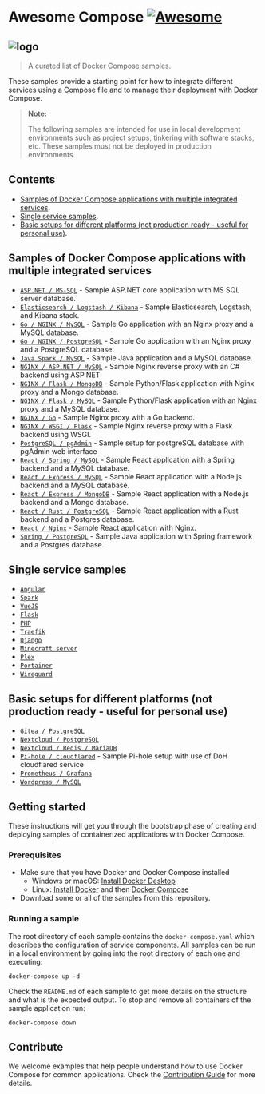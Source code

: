 # Awesome Compose [![Awesome](https://awesome.re/badge.svg)](https://awesome.re)

## ![logo](awesome-compose.jpg)

> A curated list of Docker Compose samples.

These samples provide a starting point for how to integrate different services using a Compose file and to manage their deployment with Docker Compose.

> **Note:**
>
> The following samples are intended for use in local development environments such as project setups, tinkering with software stacks, etc. These samples must not be deployed in production environments.

<!--lint disable awesome-toc-->
## Contents

- [Samples of Docker Compose applications with multiple integrated services](#samples-of-docker-compose-applications-with-multiple-integrated-services).
- [Single service samples](#single-service-samples).
- [Basic setups for different platforms (not production ready - useful for personal use)](#basic-setups-for-different-platforms-not-production-ready---useful-for-personal-use).

## Samples of Docker Compose applications with multiple integrated services
- [`ASP.NET / MS-SQL`](https://github.com/docker/awesome-compose/tree/master/aspnet-mssql) - Sample ASP.NET core application
with MS SQL server database.
- [`Elasticsearch / Logstash / Kibana`](https://github.com/docker/awesome-compose/tree/master/elasticsearch-logstash-kibana) - Sample Elasticsearch, Logstash, and Kibana stack.
- [`Go / NGINX / MySQL`](https://github.com/docker/awesome-compose/tree/master/nginx-golang-mysql) - Sample Go application
with an Nginx proxy and a MySQL database.
- [`Go / NGINX / PostgreSQL`](https://github.com/docker/awesome-compose/tree/master/nginx-golang-postgres) - Sample Go
application with an Nginx proxy and a PostgreSQL database.
- [`Java Spark / MySQL`](https://github.com/docker/awesome-compose/tree/master/sparkjava-mysql) - Sample Java application and
a MySQL database.
- [`NGINX / ASP.NET / MySQL`](https://github.com/docker/awesome-compose/tree/master/nginx-aspnet-mysql) - Sample Nginx reverse proxy with an C# backend using ASP.NET
- [`NGINX / Flask / MongoDB`](https://github.com/docker/awesome-compose/tree/master/nginx-flask-mongo) - Sample Python/Flask
application with Nginx proxy and a Mongo database.
- [`NGINX / Flask / MySQL`](https://github.com/docker/awesome-compose/tree/master/nginx-flask-mysql) - Sample Python/Flask
application with an Nginx proxy and a MySQL database.
- [`NGINX / Go`](https://github.com/docker/awesome-compose/tree/master/nginx-golang) - Sample Nginx proxy with a Go backend.
- [`NGINX / WSGI / Flask`](https://github.com/docker/awesome-compose/tree/master/nginx-wsgi-flask) - Sample Nginx reverse proxy with a Flask backend using WSGI.
- [`PostgreSQL / pgAdmin`](https://github.com/docker/awesome-compose/tree/master/postgresql-pgadmin) - Sample setup for postgreSQL database with pgAdmin web interface
- [`React / Spring / MySQL`](https://github.com/docker/awesome-compose/tree/master/react-java-mysql) - Sample React
application with a Spring backend and a MySQL database.
- [`React / Express / MySQL`](https://github.com/docker/awesome-compose/tree/master/react-express-mysql) - Sample React
application with a Node.js backend and a MySQL database.
- [`React / Express / MongoDB`](https://github.com/docker/awesome-compose/tree/master/react-express-mongodb) - Sample React
application with a Node.js backend and a Mongo database.
- [`React / Rust / PostgreSQL`](https://github.com/docker/awesome-compose/tree/master/react-rust-postgres) - Sample React
application with a Rust backend and a Postgres database.
- [`React / Nginx`](https://github.com/docker/awesome-compose/tree/master/react-nginx) - Sample React application with Nginx.
- [`Spring / PostgreSQL`](https://github.com/docker/awesome-compose/tree/master/spring-postgres) - Sample Java application
with Spring framework and a Postgres database.  
## Single service samples
- [`Angular`](https://github.com/docker/awesome-compose/tree/master/angular)
- [`Spark`](https://github.com/docker/awesome-compose/tree/master/sparkjava)
- [`VueJS`](https://github.com/docker/awesome-compose/tree/master/vuejs)
- [`Flask`](https://github.com/docker/awesome-compose/tree/master/flask)
- [`PHP`](https://github.com/docker/awesome-compose/tree/master/apache-php)
- [`Traefik`](https://github.com/docker/awesome-compose/tree/master/traefik-golang)
- [`Django`](https://github.com/docker/awesome-compose/tree/master/django)
- [`Minecraft server`](https://github.com/docker/awesome-compose/tree/master/minecraft)
- [`Plex`](https://github.com/docker/awesome-compose/tree/master/plex)
- [`Portainer`](https://github.com/docker/awesome-compose/tree/master/portainer)
- [`Wireguard`](https://github.com/docker/awesome-compose/tree/master/wireguard)
## Basic setups for different platforms (not production ready - useful for personal use) 
- [`Gitea / PostgreSQL`](https://github.com/docker/awesome-compose/tree/master/gitea-postgres)
- [`Nextcloud / PostgreSQL`](https://github.com/docker/awesome-compose/tree/master/nextcloud-postgres)
- [`Nextcloud / Redis / MariaDB`](https://github.com/docker/awesome-compose/tree/master/nextcloud-redis-mariadb)
- [`Pi-hole / cloudflared`](https://github.com/docker/awesome-compose/tree/master/pihole-cloudflared-DoH) - Sample Pi-hole setup with use of DoH cloudflared service
- [`Prometheus / Grafana`](https://github.com/docker/awesome-compose/tree/master/prometheus-grafana)
- [`Wordpress / MySQL`](https://github.com/docker/awesome-compose/tree/master/wordpress-mysql)

<!--lint disable awesome-toc-->
## Getting started

These instructions will get you through the bootstrap phase of creating and
deploying samples of containerized applications with Docker Compose.

### Prerequisites

- Make sure that you have Docker and Docker Compose installed
  - Windows or macOS:
    [Install Docker Desktop](https://www.docker.com/get-started)
  - Linux: [Install Docker](https://www.docker.com/get-started) and then
    [Docker Compose](https://github.com/docker/compose)
- Download some or all of the samples from this repository.

### Running a sample

The root directory of each sample contains the `docker-compose.yaml` which
describes the configuration of service components. All samples can be run in
a local environment by going into the root directory of each one and executing:

```console
docker-compose up -d
```

Check the `README.md` of each sample to get more details on the structure and
what is the expected output.
To stop and remove all containers of the sample application run:

```console
docker-compose down
```
<!--lint disable awesome-toc-->
## Contribute

We welcome examples that help people understand how to use Docker Compose for
common applications. Check the [Contribution Guide](CONTRIBUTING.md) for more details. 
